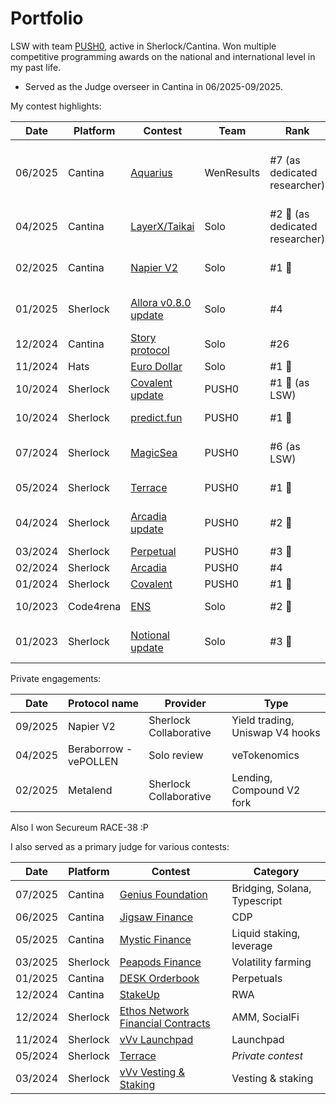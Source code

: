 # Portfolio

LSW with team [PUSH0](https://audits.sherlock.xyz/watson/PUSH0), active in Sherlock/Cantina. Won multiple competitive programming awards on the national and international level in my past life.
- Served as the Judge overseer in Cantina in 06/2025-09/2025.

My contest highlights:

| Date    	| Platform  	| Contest                                                                                                                       	| Team       	| Rank                           	| Category                                              	|
|---------	|-----------	|-------------------------------------------------------------------------------------------------------------------------------	|------------	|--------------------------------	|-------------------------------------------------------	|
| 06/2025 	| Cantina   	| [Aquarius](https://cantina.xyz/competitions/990ce947-05da-443e-b397-be38a65f0bff)                                             	| WenResults 	| #7 (as dedicated researcher)                           	| Rust/Stellar, Uniswap V2 AMM, Curve AMM, veTokenomics 	|
| 04/2025 	| Cantina   	| [LayerX/Taikai](https://cantina.xyz/competitions/74fb60b8-879f-43b1-9f48-c788df0590da)                                        	| Solo       	| #2 🥈 (as dedicated researcher) 	| Launchpad, Uniswap V4 integrations                    	|
| 02/2025 	| Cantina   	| [Napier V2](https://cantina.xyz/competitions/58cd719b-9004-4eca-a113-41d1691c0711)                                            	| Solo       	| #1 🥇                           	| Yield tokenization, yield trading                                         	|
| 01/2025 	| Sherlock  	| [Allora v0.8.0 update](https://audits.sherlock.xyz/contests/728)                                                                                                      	| Solo       	| #4                             	| *Private contest*, Cosmos SDK                         	|
| 12/2024 	| Cantina   	| [Story protocol](https://cantina.xyz/competitions/0561defa-eeb2-4a74-8884-5d7a873afa58)                                                                                                            	| Solo       	| #26                            	| Cosmos SDK, geth, IP                                  	|
| 11/2024 	| Hats      	| [Euro Dollar](https://app.hats.finance/audit-competitions/euro-dollar-0xa4ccd3b6daa763f729ad59eae75f9cbff7baf2cd/leaderboard) 	| Solo       	| #1 🥇                           	| RWA                                                   	|
| 10/2024 	| Sherlock  	| [Covalent update](https://audits.sherlock.xyz/contests/618)                                                                   	| PUSH0      	| #1 🥇 (as LSW)                  	| *Private contest*                                     	|
| 10/2024 	| Sherlock  	| [predict.fun](https://audits.sherlock.xyz/contests/561)                                                                       	| PUSH0      	| #1 🥇                           	| Lending, CTF market                                   	|
| 07/2024 	| Sherlock  	| [MagicSea](https://audits.sherlock.xyz/contests/437)                                                                          	| PUSH0      	| #6 (as LSW)                    	| Token staking, Voting                                 	|
| 05/2024 	| Sherlock  	| [Terrace](https://audits.sherlock.xyz/contests/406)                                                                           	| PUSH0      	| #1 🥇                           	| *Private contest*                                     	|
| 04/2024 	| Sherlock  	| [Arcadia update](https://audits.sherlock.xyz/contests/321)                                                                    	| PUSH0      	| #2 🥈                           	| Lending, Aerodrome integrations                       	|
| 03/2024 	| Sherlock  	| [Perpetual](https://audits.sherlock.xyz/contests/219)                                                                         	| PUSH0      	| #3 🥉                           	| Perpetuals                                            	|
| 02/2024 	| Sherlock  	| [Arcadia](https://audits.sherlock.xyz/contests/137)                                                                           	| PUSH0      	| #4                             	| Lending                                               	|
| 01/2024 	| Sherlock  	| [Covalent](https://audits.sherlock.xyz/contests/127)                                                                          	| PUSH0      	| #1 🥇                           	| Token staking                                         	|
| 10/2023 	| Code4rena 	| [ENS](https://code4rena.com/audits/2023-10-ens)                                                                               	| Solo       	| #2 🥈                           	| Token standard/misc                                   	|
| 01/2023 	| Sherlock  	| [Notional update](https://audits.sherlock.xyz/contests/31)                                                                    	| Solo       	| #3 🥉                           	| Lending, Balancer V2 integrations                     	|

Private engagements:

| Date    	| Protocol name 	| Provider                         	| Type |
|---------	|---------------	|------------------------------	| ------- |
| 09/2025 	| Napier V2      	| Sherlock Collaborative 	|  Yield trading, Uniswap V4 hooks     |
| 04/2025 	| Beraborrow - vePOLLEN      	| Solo review 	|  veTokenomics     |
| 02/2025 	| Metalend      	| Sherlock Collaborative 	|  Lending, Compound V2 fork     |

Also I won Secureum RACE-38 :P 

I also served as a primary judge for various contests:

| Date    | Platform | Contest                                                                                | Category                |
|---------|----------|----------------------------------------------------------------------------------------|-------------------------|
| 07/2025 | Cantina | [Genius Foundation](https://cantina.xyz/code/12acc80c-4e4c-4081-a0a3-faa92150651a/overview)  | Bridging, Solana, Typescript |
| 06/2025 | Cantina | [Jigsaw Finance](https://cantina.xyz/code/7a40c849-0b35-4128-b084-d9a83fd533ea/overview)  | CDP |
| 05/2025 | Cantina | [Mystic Finance](https://cantina.xyz/competitions/c160af78-28f8-47f7-9926-889b3864c6d8)  | Liquid staking, leverage |
| 03/2025 | Sherlock | [Peapods Finance](https://app.sherlock.xyz/audits/contests/749)                        | Volatility farming |
| 01/2025 | Cantina  | [DESK Orderbook](https://cantina.xyz/competitions/68d65682-ed04-48aa-969d-09a335de3748) | Perpetuals              |
| 12/2024 | Cantina  | [StakeUp](https://cantina.xyz/competitions/61087007-c7e9-4c4e-9d90-4e118933fecf)       | RWA            |
| 12/2024 | Sherlock | [Ethos Network Financial Contracts](https://audits.sherlock.xyz/contests/675)          | AMM, SocialFi           |
| 11/2024 | Sherlock | [vVv Launchpad](https://audits.sherlock.xyz/contests/647)                              | Launchpad               |
| 05/2024 | Sherlock | [Terrace](https://audits.sherlock.xyz/contests/406)                                    | *Private contest*       |
| 03/2024 | Sherlock | [vVv Vesting & Staking](https://audits.sherlock.xyz/contests/278)                      | Vesting & staking       |

